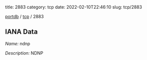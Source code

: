title: 2883
category: tcp
date: 2022-02-10T22:46:10
slug: tcp/2883

[portdb](/) / [tcp](/category/tcp.html) / 2883


## IANA Data

_Name:_ ndnp

_Description:_ NDNP

